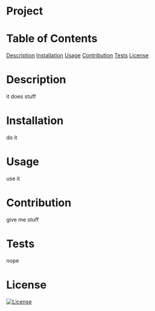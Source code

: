
# Project

# Table of Contents
[Description](#Description)  [Installation](#Installation)  [Usage](#Usage) [Contribution](#Contribution) [Tests](#Tests) [License](#License)

# Description 
it does stuff
    
# Installation
do it

# Usage
use it

# Contribution
give me stuff

# Tests
nope

# License

[![License](https://img.shields.io/badge/License-Apache_2.0-blue.svg)](https://opensource.org/licenses/Apache-2.0)

    
    